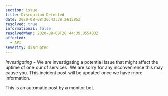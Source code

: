 ```yaml
---
section: issue
title: Disruption Detected
date: 2020-08-08T20:43:38.261585Z
resolved: true
informational: false
resolvedWhen: 2020-08-08T20:44:39.055483Z
affected:
  - API
severity: disrupted
---
```

*Investigating* - We are investigating a potential issue that might affect the uptime of one our of services. We are sorry for any inconvenience this may cause you. This incident post will be updated once we have more information.

This is an automatic post by a monitor bot.
        